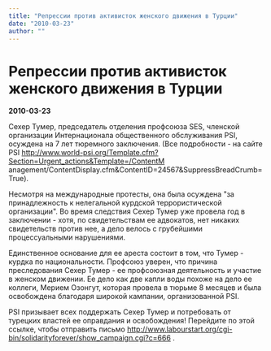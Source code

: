 ```yaml
---
title: "Репрессии против активисток женского движения в Турции"
date: "2010-03-23"
author: ""
---
```


# Репрессии против активисток женского движения в Турции

**2010-03-23** 

Сехер Тумер, председатель отделения профсоюза SES, членской организации Интернационала общественного обслуживания PSI, осуждена на 7 лет тюремного заключения. (Все подробности - на сайте PSI http://www.world-psi.org/Template.cfm?Section=Urgent_actions&Template=/ContentM anagement/ContentDisplay.cfm&ContentID=24567&SuppressBreadCrumb=True).

Несмотря на международные протесты, она была осуждена "за принадлежность к нелегальной курдской террористической организации". Во время следствия Сехер Тумер уже провела год в заключении - хотя, по свидетельствам ее адвокатов, нет никаких свидетельств против нее, а дело велось с грубейшими процессуальными нарушениями.

Единственное основание для ее ареста состоит в том, что Тумер - курдка по национальности. Профсоюз уверен, что причина преследования Сехер Тумер - ее профсоюзная деятельность и участие в женском движении. Ее дело как две капли воды похоже на дело ее коллеги, Мерием Озонгут, которая провела в тюрьме 8 месяцев и была освобождена благодаря широкой кампании, организованной PSI.

PSI призывает всех поддержать Сехер Тумер и потребовать от турецких властей ее оправдания и освобождения! Перейдите по этой ссылке, чтобы отправить письмо http://www.labourstart.org/cgi-bin/solidarityforever/show_campaign.cgi?c=666 .
